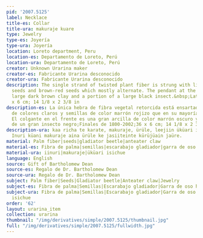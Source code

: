 ```yaml
---
pid: '2007.5125'
label: Necklace
title-es: Collar
title-ura: makuraje kuare
type: Jewelry
type-es: Joyería
type-ura: Joyería
location: Loreto department, Peru
location-es: Departamento de Loreto, Perú
location-ura: Departamento de Loreto, Perú
creator: Unknown Urarina maker
creator-es: Fabricante Urarina desconocido
creator-ura: Fabricante Urarina desconocido
description: The single strand of twisted plant fiber is strung with light colored
  seeds and brown-red seeds which mostly alternate. The pendant at the front is a
  large dark brown clay and a portion of a large black insect.&nbsp;Late 1800s-2002.&nbsp;36
  x 6 cm; 14 1/8 x 2 3/8 in
description-es: La única hebra de fibra vegetal retorcida está ensartada con semillas
  de colores claros y semillas de color marrón rojizo que en su mayoría se alternan.
  El colgante en el frente es una gran arcilla de color marrón oscuro y una porción
  de un gran insecto negro;Finales de 1800-2002;36 x 6 cm; 14 1/8 x 2 3/8 pulgadas
description-ura: kaa richa te karate, makuraje, ürüle, leejiin üküari isichue tijiichain.
  Inuri küani makuraje aina ürüle ke jasiiteinte kürüjüain jaüre.
material: Palm fiber|seeds|gladiator beetle|anteater claw
material-es: Fibra de palma|semillas|escarabajo gladiador|garra de oso hormiguero
material-ura: iinuri|makuraje|üküari isichue
language: English
source: Gift of Bartholomew Dean
source-es: Regalo de Dr. Bartholomew Dean
source-ura: Regalo de Dr. Bartholomew Dean
subject: Palm fiber|Seeds|Gladiator beetle|Anteater claw|Jewelry
subject-es: Fibra de palma|Semillas|Escarabajo gladiador|Garra de oso hormiguero|Joyería
subject-ura: Fibra de palma|Semillas|Escarabajo gladiador|Garra de oso hormiguero|Joyería|iinuri|makuraje|üküari
  isichue
order: '62'
layout: urarina_item
collection: urarina
thumbnail: "/img/derivatives/simple/2007.5125/thumbnail.jpg"
full: "/img/derivatives/simple/2007.5125/fullwidth.jpg"
---
```

